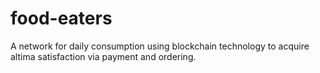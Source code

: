 # food-eaters
A network for daily consumption using blockchain technology to acquire altima satisfaction via payment and ordering. 
